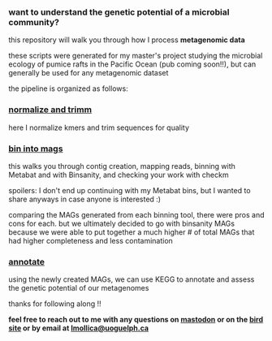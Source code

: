 ### want to understand the genetic potential of a microbial community?

this repository will walk you through how I process <b>metagenomic data</b>

these scripts were generated for my master's project studying the microbial ecology of pumice rafts in the Pacific Ocean (pub coming soon!!), but can generally be used for any metagenomic dataset

the pipeline is organized as follows:

### [normalize and trimm](normalize_trimming.md)

here I normalize kmers and trim sequences for quality

### [bin into mags](binning.md)

this walks you through contig creation, mapping reads, binning with Metabat and with Binsanity, and checking your work with checkm

spoilers: I don't end up continuing with my Metabat bins, but I wanted to share anyways in case anyone is interested :)

comparing the MAGs generated from each binning tool, there were pros and cons for each. but we ultimately decided to go with binsanity MAGs because we were able to put together a much higher # of total MAGs that had higher completeness and less contamination

### [annotate](annotation.md)

using the newly created MAGs, we can use KEGG to annotate and assess the genetic potential of our metagenomes

thanks for following along !!

**feel free to reach out to me with any questions on [mastodon](https://ecoevo.social/@permallica) or on the [bird site](https://twitter.com/permallica) or by email at lmollica@uoguelph.ca**
